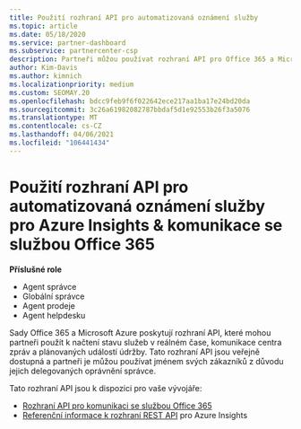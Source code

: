 ```yaml
---
title: Použití rozhraní API pro automatizovaná oznámení služby
ms.topic: article
ms.date: 05/18/2020
ms.service: partner-dashboard
ms.subservice: partnercenter-csp
description: Partneři můžou používat rozhraní API pro Office 365 a Microsoft Azure partneři pro stav služeb v reálném čase, komunikaci centra zpráv a plánované události údržby.
author: Kim-Davis
ms.author: kimnich
ms.localizationpriority: medium
ms.custom: SEOMAY.20
ms.openlocfilehash: bdcc9feb9f6f022642ece217aa1ba17e24bd20da
ms.sourcegitcommit: 3c26a61982082787bbdaf5d1e92553b26f3a5076
ms.translationtype: MT
ms.contentlocale: cs-CZ
ms.lasthandoff: 04/06/2021
ms.locfileid: "106441434"
---
```

# <a name="use-apis-for-automated-service-notifications-for-azure-insights--office-365-service-communications"></a>Použití rozhraní API pro automatizovaná oznámení služby pro Azure Insights & komunikace se službou Office 365

**Příslušné role**

- Agent správce
- Globální správce
- Agent prodeje
- Agent helpdesku

Sady Office 365 a Microsoft Azure poskytují rozhraní API, které mohou partneři použít k načtení stavu služeb v reálném čase, komunikace centra zpráv a plánovaných událostí údržby. Tato rozhraní API jsou veřejně dostupná a partneři je můžou používat jménem svých zákazníků z důvodu jejich delegovaných oprávnění správce.

Tato rozhraní API jsou k dispozici pro vaše vývojáře:

- [Rozhraní API pro komunikaci se službou Office 365](/office/office-365-management-api/office-365-service-communications-api-reference)
- [Referenční informace k rozhraní REST API](/rest/api/monitor/) pro Azure Insights

 

 

